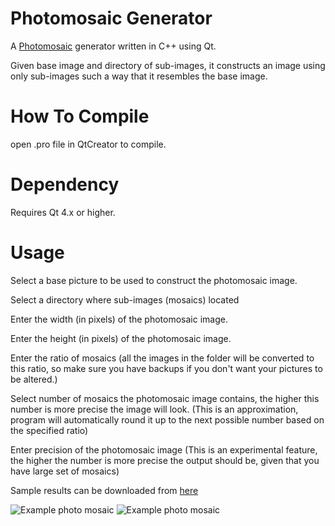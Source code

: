 Photomosaic Generator
=====================
A [Photomosaic](http://en.wikipedia.org/wiki/Photographic_mosaic) generator written in C++ using Qt. 

Given base image and directory of sub-images, it constructs an image using only sub-images such a way that it resembles the base image.

How To Compile
=====================
open .pro file in QtCreator to compile.

Dependency
=====================
Requires Qt 4.x or higher.


Usage
=====================
Select a base picture to be used to construct the photomosaic image.

Select a directory where sub-images (mosaics) located

Enter the width (in pixels) of the photomosaic image.

Enter the height (in pixels) of the photomosaic image.

Enter the ratio of mosaics (all the images in the folder will be converted to this ratio, so make sure you have backups if you don't want your pictures to be altered.)

Select number of mosaics the photomosaic image contains, the higher this number is more precise the image will look. (This is an approximation, program will automatically round it up to the next possible number based on the specified ratio)

Enter precision of the photomosaic image (This is an experimental feature, the higher the number is more precise the output should be, given that you have large set of mosaics)

Sample results can be downloaded from [here](http://goo.gl/0JBA3a)


![Example photo mosaic](https://dl.dropbox.com/s/m9j08lwgxt9d55s/GUI.jpg)
![Example photo mosaic](https://dl.dropbox.com/s/zcfiyc6julqty65/Star%20Wars%20Mosaic%20Example.jpg)



  
